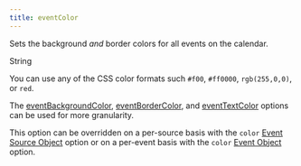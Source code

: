 ```yaml
---
title: eventColor
---
```


Sets the background *and* border colors for all events on the calendar.

<div class='spec' markdown='1'>
String
</div>

You can use any of the CSS color formats such `#f00`, `#ff0000`, `rgb(255,0,0)`, or `red`.

The [eventBackgroundColor](eventBackgroundColor), [eventBorderColor](eventBorderColor), and [eventTextColor](eventTextColor) options can be used for more granularity.

This option can be overridden on a per-source basis with the `color` [Event Source Object](event-source-object) option or on a per-event basis with the `color` [Event Object](event-object) option.
